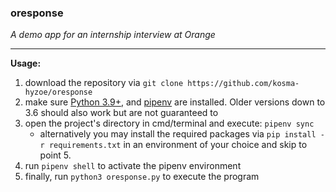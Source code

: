 ### oresponse
*A demo app for an internship interview at Orange*

---
__Usage:__
1. download the repository via `git clone https://github.com/kosma-hyzoe/oresponse`
2. make sure [Python 3.9+](https://www.python.org), and [pipenv](https://pypi.org/project/pipenv/) are installed. Older 
versions down to 3.6 should also work but are not guaranteed to
3. open the project's directory in cmd/terminal and execute: `pipenv sync`
   * alternatively you may install the required packages via `pip install -r requirements.txt` in an environment of your
choice and skip to point 5.
4. run `pipenv shell` to activate the pipenv environment 
5. finally, run `python3 oresponse.py` to execute the program